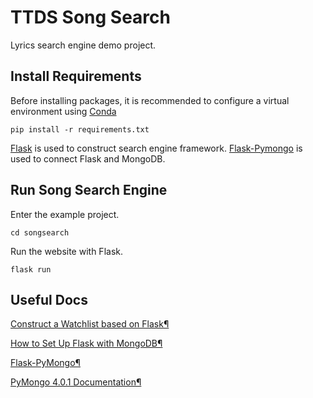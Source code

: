 # TTDS Song Search
Lyrics search engine demo project.

## Install Requirements
Before installing packages, it is recommended to configure a virtual environment using [Conda](https://docs.conda.io/en/latest/miniconda.html)
```
pip install -r requirements.txt
```
[Flask](https://github.com/pallets/flask) is used to construct search engine framework.
[Flask-Pymongo](https://github.com/dcrosta/flask-pymongo) is used to connect Flask and MongoDB.

## Run Song Search Engine
Enter the example project.
```
cd songsearch
```
Run the website with Flask.
```
flask run
```

## Useful Docs
[Construct a Watchlist based on Flask¶](https://read.helloflask.com/c0-preface)

[How to Set Up Flask with MongoDB¶](https://www.mongodb.com/compatibility/setting-up-flask-with-mongodb)

[Flask-PyMongo¶](https://flask-pymongo.readthedocs.io/en/latest/)

[PyMongo 4.0.1 Documentation¶](https://pymongo.readthedocs.io/en/stable/)